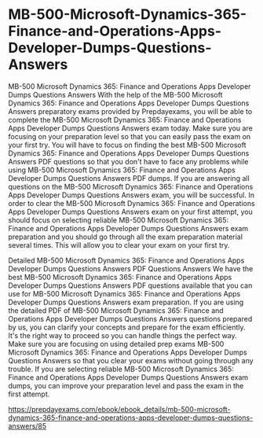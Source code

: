 # MB-500-Microsoft-Dynamics-365-Finance-and-Operations-Apps-Developer-Dumps-Questions-Answers

MB-500 Microsoft Dynamics 365: Finance and Operations Apps Developer Dumps Questions Answers
With the help of the MB-500 Microsoft Dynamics 365: Finance and Operations Apps Developer Dumps Questions Answers preparatory exams provided by Prepdayexams, you will be able to complete the MB-500 Microsoft Dynamics 365: Finance and Operations Apps Developer Dumps Questions Answers exam today. Make sure you are focusing on your preparation level so that you can easily pass the exam on your first try. You will have to focus on finding the best MB-500 Microsoft Dynamics 365: Finance and Operations Apps Developer Dumps Questions Answers PDF questions so that you don't have to face any problems while using MB-500 Microsoft Dynamics 365: Finance and Operations Apps Developer Dumps Questions Answers PDF dumps. If you are answering all questions on the MB-500 Microsoft Dynamics 365: Finance and Operations Apps Developer Dumps Questions Answers exam, you will be successful. In order to clear the MB-500 Microsoft Dynamics 365: Finance and Operations Apps Developer Dumps Questions Answers exam on your first attempt, you should focus on selecting reliable MB-500 Microsoft Dynamics 365: Finance and Operations Apps Developer Dumps Questions Answers exam preparation and you should go through all the exam preparation material several times. This will allow you to clear your exam on your first try.

Detailed MB-500 Microsoft Dynamics 365: Finance and Operations Apps Developer Dumps Questions Answers PDF Questions Answers
We have the best MB-500 Microsoft Dynamics 365: Finance and Operations Apps Developer Dumps Questions Answers PDF questions available that you can use for MB-500 Microsoft Dynamics 365: Finance and Operations Apps Developer Dumps Questions Answers exam preparation. If you are using the detailed PDF of MB-500 Microsoft Dynamics 365: Finance and Operations Apps Developer Dumps Questions Answers questions prepared by us, you can clarify your concepts and prepare for the exam efficiently. It's the right way to proceed so you can handle things the perfect way. Make sure you are focusing on using detailed prep exams MB-500 Microsoft Dynamics 365: Finance and Operations Apps Developer Dumps Questions Answers so that you clear your exams without going through any trouble. If you are selecting reliable MB-500 Microsoft Dynamics 365: Finance and Operations Apps Developer Dumps Questions Answers exam dumps, you can improve your preparation level and pass the exam in the first attempt.

https://prepdayexams.com/ebook/ebook_details/mb-500-microsoft-dynamics-365-finance-and-operations-apps-developer-dumps-questions-answers/85
